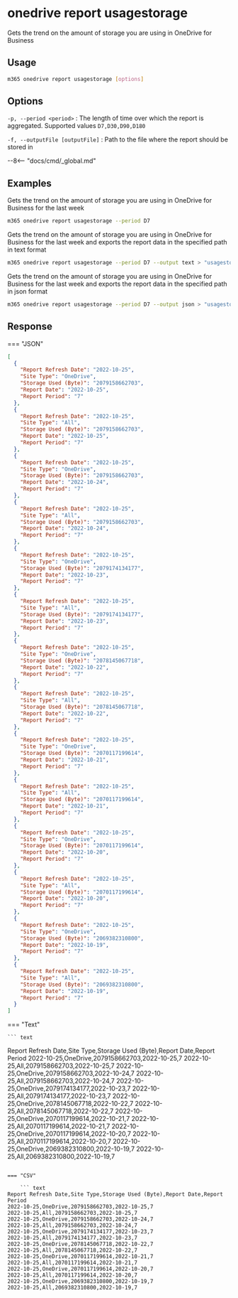 # onedrive report usagestorage

Gets the trend on the amount of storage you are using in OneDrive for Business

## Usage

```sh
m365 onedrive report usagestorage [options]
```

## Options

`-p, --period <period>`
: The length of time over which the report is aggregated. Supported values `D7,D30,D90,D180`

`-f, --outputFile [outputFile]`
: Path to the file where the report should be stored in

--8<-- "docs/cmd/_global.md"

## Examples

Gets the trend on the amount of storage you are using in OneDrive for Business for the last week

```sh
m365 onedrive report usagestorage --period D7
```

Gets the trend on the amount of storage you are using in OneDrive for Business for the last week and exports the report data in the specified path in text format

```sh
m365 onedrive report usagestorage --period D7 --output text > "usagestorage.txt"
```

Gets the trend on the amount of storage you are using in OneDrive for Business for the last week and exports the report data in the specified path in json format

```sh
m365 onedrive report usagestorage --period D7 --output json > "usagestorage.json"
```

## Response

=== "JSON"

```json
[
  {
    "Report Refresh Date": "2022-10-25",
    "Site Type": "OneDrive",
    "Storage Used (Byte)": "2079158662703",
    "Report Date": "2022-10-25",
    "Report Period": "7"
  },
  {
    "Report Refresh Date": "2022-10-25",
    "Site Type": "All",
    "Storage Used (Byte)": "2079158662703",
    "Report Date": "2022-10-25",
    "Report Period": "7"
  },
  {
    "Report Refresh Date": "2022-10-25",
    "Site Type": "OneDrive",
    "Storage Used (Byte)": "2079158662703",
    "Report Date": "2022-10-24",
    "Report Period": "7"
  },
  {
    "Report Refresh Date": "2022-10-25",
    "Site Type": "All",
    "Storage Used (Byte)": "2079158662703",
    "Report Date": "2022-10-24",
    "Report Period": "7"
  },
  {
    "Report Refresh Date": "2022-10-25",
    "Site Type": "OneDrive",
    "Storage Used (Byte)": "2079174134177",
    "Report Date": "2022-10-23",
    "Report Period": "7"
  },
  {
    "Report Refresh Date": "2022-10-25",
    "Site Type": "All",
    "Storage Used (Byte)": "2079174134177",
    "Report Date": "2022-10-23",
    "Report Period": "7"
  },
  {
    "Report Refresh Date": "2022-10-25",
    "Site Type": "OneDrive",
    "Storage Used (Byte)": "2078145067718",
    "Report Date": "2022-10-22",
    "Report Period": "7"
  },
  {
    "Report Refresh Date": "2022-10-25",
    "Site Type": "All",
    "Storage Used (Byte)": "2078145067718",
    "Report Date": "2022-10-22",
    "Report Period": "7"
  },
  {
    "Report Refresh Date": "2022-10-25",
    "Site Type": "OneDrive",
    "Storage Used (Byte)": "2070117199614",
    "Report Date": "2022-10-21",
    "Report Period": "7"
  },
  {
    "Report Refresh Date": "2022-10-25",
    "Site Type": "All",
    "Storage Used (Byte)": "2070117199614",
    "Report Date": "2022-10-21",
    "Report Period": "7"
  },
  {
    "Report Refresh Date": "2022-10-25",
    "Site Type": "OneDrive",
    "Storage Used (Byte)": "2070117199614",
    "Report Date": "2022-10-20",
    "Report Period": "7"
  },
  {
    "Report Refresh Date": "2022-10-25",
    "Site Type": "All",
    "Storage Used (Byte)": "2070117199614",
    "Report Date": "2022-10-20",
    "Report Period": "7"
  },
  {
    "Report Refresh Date": "2022-10-25",
    "Site Type": "OneDrive",
    "Storage Used (Byte)": "2069382310800",
    "Report Date": "2022-10-19",
    "Report Period": "7"
  },
  {
    "Report Refresh Date": "2022-10-25",
    "Site Type": "All",
    "Storage Used (Byte)": "2069382310800",
    "Report Date": "2022-10-19",
    "Report Period": "7"
  }
]
```

=== "Text"

    ``` text

Report Refresh Date,Site Type,Storage Used (Byte),Report Date,Report Period
2022-10-25,OneDrive,2079158662703,2022-10-25,7
2022-10-25,All,2079158662703,2022-10-25,7
2022-10-25,OneDrive,2079158662703,2022-10-24,7
2022-10-25,All,2079158662703,2022-10-24,7
2022-10-25,OneDrive,2079174134177,2022-10-23,7
2022-10-25,All,2079174134177,2022-10-23,7
2022-10-25,OneDrive,2078145067718,2022-10-22,7
2022-10-25,All,2078145067718,2022-10-22,7
2022-10-25,OneDrive,2070117199614,2022-10-21,7
2022-10-25,All,2070117199614,2022-10-21,7
2022-10-25,OneDrive,2070117199614,2022-10-20,7
2022-10-25,All,2070117199614,2022-10-20,7
2022-10-25,OneDrive,2069382310800,2022-10-19,7
2022-10-25,All,2069382310800,2022-10-19,7

````

=== "CSV"

    ``` text
Report Refresh Date,Site Type,Storage Used (Byte),Report Date,Report Period
2022-10-25,OneDrive,2079158662703,2022-10-25,7
2022-10-25,All,2079158662703,2022-10-25,7
2022-10-25,OneDrive,2079158662703,2022-10-24,7
2022-10-25,All,2079158662703,2022-10-24,7
2022-10-25,OneDrive,2079174134177,2022-10-23,7
2022-10-25,All,2079174134177,2022-10-23,7
2022-10-25,OneDrive,2078145067718,2022-10-22,7
2022-10-25,All,2078145067718,2022-10-22,7
2022-10-25,OneDrive,2070117199614,2022-10-21,7
2022-10-25,All,2070117199614,2022-10-21,7
2022-10-25,OneDrive,2070117199614,2022-10-20,7
2022-10-25,All,2070117199614,2022-10-20,7
2022-10-25,OneDrive,2069382310800,2022-10-19,7
2022-10-25,All,2069382310800,2022-10-19,7
````
